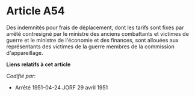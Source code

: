# Article A54

Des indemnités pour frais de déplacement, dont les tarifs sont fixés par arrêté contresigné par le ministre des anciens
combattants et victimes de guerre et le ministre de l'économie et des finances, sont allouées aux représentants des victimes
de la guerre membres de la commission d'appareillage.

**Liens relatifs à cet article**

_Codifié par_:

  - Arrêté 1951-04-24 JORF 29 avril 1951
